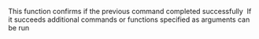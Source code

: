 This function confirms if the previous command completed successfully
 If it succeeds additional commands or functions specified as arguments can be run
 
